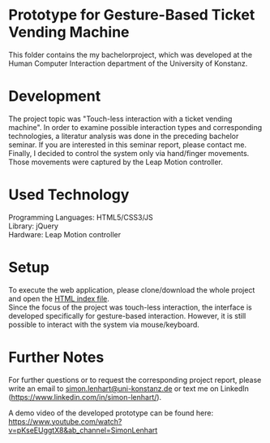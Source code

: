 # Prototype for Gesture-Based Ticket Vending Machine

This folder contains the my bachelorproject, which was developed at the Human Computer Interaction department of the University of Konstanz. 

# Development
The project topic was "Touch-less interaction with a ticket vending machine". 
In order to examine possible interaction types and corresponding technologies, a literatur analysis was done in the preceding bachelor seminar. If you are interested in this seminar report, please contact me. <br />
Finally, I decided to control the system only via hand/finger movements. <br />
Those movements were captured by the Leap Motion controller. 

# Used Technology
Programming Languages: HTML5/CSS3/JS  <br />
Library: jQuery <br />
Hardware: Leap Motion controller

# Setup 
To execute the web application, please clone/download the whole project and open the [HTML index file](index.html). <br />
Since the focus of the project was touch-less interaction, the interface is developed specifically for gesture-based interaction. However, it is still possible to interact with the system via mouse/keyboard.

# Further Notes
For further questions or to request the corresponding project report, please write an email to simon.lenhart@uni-konstanz.de or text me on LinkedIn (https://www.linkedin.com/in/simon-lenhart/). 

A demo video of the developed prototype can be found here: https://www.youtube.com/watch?v=pKseEUggtX8&ab_channel=SimonLenhart
